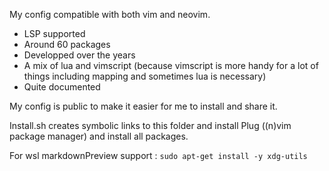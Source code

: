 My config compatible with both vim and neovim.

- LSP supported
- Around 60 packages
- Developped over the years
- A mix of lua and vimscript (because vimscript is more handy for a lot of things including mapping and sometimes lua is necessary)
- Quite documented

My config is public to make it easier for me to install and share it.

Install.sh creates symbolic links to this folder and install Plug ((n)vim package manager) and install all packages.

For wsl markdownPreview support : `sudo apt-get install -y xdg-utils`

